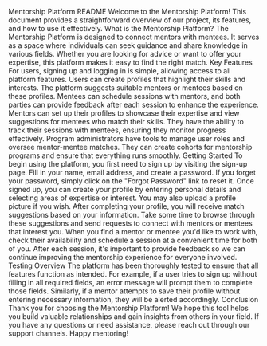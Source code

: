 Mentorship Platform README
Welcome to the Mentorship Platform! This document provides a straightforward overview of our project, its features, and how to use it effectively.
What is the Mentorship Platform?
The Mentorship Platform is designed to connect mentors with mentees. It serves as a space where individuals can seek guidance and share knowledge in various fields. Whether you are looking for advice or want to offer your expertise, this platform makes it easy to find the right match.
Key Features
For users, signing up and logging in is simple, allowing access to all platform features. Users can create profiles that highlight their skills and interests. The platform suggests suitable mentors or mentees based on these profiles. Mentees can schedule sessions with mentors, and both parties can provide feedback after each session to enhance the experience.
Mentors can set up their profiles to showcase their expertise and view suggestions for mentees who match their skills. They have the ability to track their sessions with mentees, ensuring they monitor progress effectively.
Program administrators have tools to manage user roles and oversee mentor-mentee matches. They can create cohorts for mentorship programs and ensure that everything runs smoothly.
Getting Started
To begin using the platform, you first need to sign up by visiting the sign-up page. Fill in your name, email address, and create a password. If you forget your password, simply click on the "Forgot Password" link to reset it.
Once signed up, you can create your profile by entering personal details and selecting areas of expertise or interest. You may also upload a profile picture if you wish.
After completing your profile, you will receive match suggestions based on your information. Take some time to browse through these suggestions and send requests to connect with mentors or mentees that interest you.
When you find a mentor or mentee you'd like to work with, check their availability and schedule a session at a convenient time for both of you. After each session, it's important to provide feedback so we can continue improving the mentorship experience for everyone involved.
Testing Overview
The platform has been thoroughly tested to ensure that all features function as intended. For example, if a user tries to sign up without filling in all required fields, an error message will prompt them to complete those fields. Similarly, if a mentor attempts to save their profile without entering necessary information, they will be alerted accordingly.
Conclusion
Thank you for choosing the Mentorship Platform! We hope this tool helps you build valuable relationships and gain insights from others in your field. If you have any questions or need assistance, please reach out through our support channels. Happy mentoring!